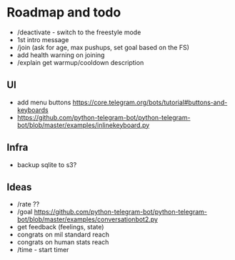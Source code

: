 # Roadmap and todo

* /deactivate - switch to the freestyle mode
* 1st intro message
* /join (ask for age, max pushups, set goal based on the FS)
* add health warning on joining
* /explain get warmup/cooldown description

## UI

* add menu buttons https://core.telegram.org/bots/tutorial#buttons-and-keyboards
* https://github.com/python-telegram-bot/python-telegram-bot/blob/master/examples/inlinekeyboard.py

## Infra

* backup sqlite to s3?

## Ideas

* /rate ??
* /goal https://github.com/python-telegram-bot/python-telegram-bot/blob/master/examples/conversationbot2.py
* get feedback (feelings, state)
* congrats on mil standard reach
* congrats on human stats reach
* /time - start timer
